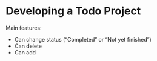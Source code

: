 # Developing a Todo Project

Main features:
- Can change status (“Completed” or “Not yet finished”)
- Can delete
- Can add
